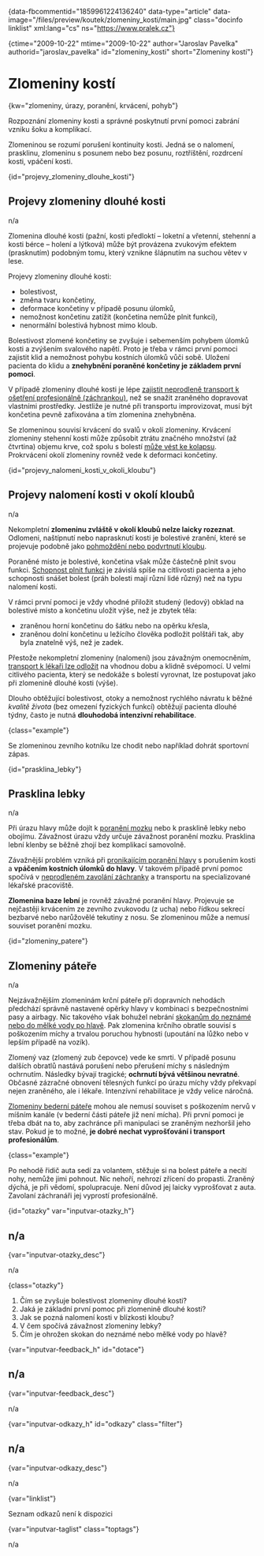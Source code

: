 
{data-fbcommentid="1859961224136240" data-type="article" data-image="/files/preview/koutek/zlomeniny_kosti/main.jpg" class="docinfo linklist" xml:lang="cs" ns="https://www.pralek.cz"}

{ctime="2009-10-22" mtime="2009-10-22" author="Jaroslav Pavelka" authorid="jaroslav\_pavelka" id="zlomeniny\_kosti" short="Zlomeniny kostí"}

# Zlomeniny kostí

<!-- generated attribute kw by user_udpatekw.sh on 2020-02-26, do not edit -->

{kw="zlomeniny, úrazy, poranění, krvácení, pohyb"}

Rozpoznání zlomeniny kosti a správné poskytnutí první pomoci zabrání vzniku šoku a komplikací.

Zlomeninou se rozumí porušení kontinuity kosti. Jedná se o nalomení, prasklinu, zlomeninu s posunem nebo bez posunu, roztříštění, rozdrcení kosti, vpáčení kosti.

{id="projevy\_zlomeniny\_dlouhe_kosti"}

## Projevy zlomeniny dlouhé kosti

n/a

Zlomenina dlouhé kosti (pažní, kosti předloktí – loketní a vřetenní, stehenní a kosti bérce – holení a lýtková) může být provázena zvukovým efektem (prasknutím) podobným tomu, který vznikne šlápnutím na suchou větev v lese.

Projevy zlomeniny dlouhé kosti:

  * bolestivost,
  * změna tvaru končetiny,
  * deformace končetiny v případě posunu úlomků,
  * nemožnost končetinu zatížit (končetina nemůže plnit funkci),
  * nenormální bolestivá hybnost mimo kloub.

Bolestivost zlomené končetiny se zvyšuje i sebemenším pohybem úlomků kosti a zvýšením svalového napětí. Proto je třeba v rámci první pomoci zajistit klid a nemožnost pohybu kostních úlomků vůči sobě. Uložení pacienta do klidu a **znehybnění poraněné končetiny je základem první pomoci**.

V případě zlomeniny dlouhé kosti je lépe [zajistit neprodleně transport k ošetření profesionálně (záchrankou)][1], než se snažit zraněného dopravovat vlastními prostředky. Jestliže je nutné při transportu improvizovat, musí být končetina pevně zafixována a tím zlomenina znehybněna.

Se zlomeninou souvisí krvácení do svalů v okolí zlomeniny. Krvácení zlomeniny stehenní kosti může způsobit ztrátu značného množství (až čtvrtina) objemu krve, což spolu s bolestí [může vést ke kolapsu][2]. Prokrvácení okolí zlomeniny rovněž vede k deformaci končetiny.

{id="projevy\_nalomeni\_kosti\_v\_okoli_kloubu"}

## Projevy nalomení kosti v okolí kloubů

n/a

Nekompletní **zlomeninu zvláště v okolí kloubů nelze laicky rozeznat**. Odlomeni, naštípnutí nebo naprasknutí kosti je bolestivé zranění, které se projevuje podobně jako [pohmoždění nebo podvrtnutí kloubu][3].

Poraněné místo je bolestivé, končetina však může částečně plnit svou funkci. [Schopnost plnit funkci][4] je závislá spíše na citlivosti pacienta a jeho schopnosti snášet bolest (práh bolesti mají různí lidé různý) než na typu nalomení kosti.

V rámci první pomoci je vždy vhodné přiložit studený (ledový) obklad na bolestivé místo a končetinu uložit výše, než je zbytek těla:

  * zraněnou horní končetinu do šátku nebo na opěrku křesla,
  * zraněnou dolní končetinu u ležícího člověka podložit polštáři tak, aby byla znatelně výš, než je zadek.

Přestože nekompletní zlomeniny (nalomení) jsou závažným onemocněním, [transport k lékaři lze odložit][5] na vhodnou dobu a klidně svépomocí. U velmi citlivého pacienta, který se nedokáže s bolestí vyrovnat, lze postupovat jako při zlomenině dlouhé kosti (výše).

Dlouho obtěžující bolestivost, otoky a nemožnost rychlého návratu k běžné _kvalitě života_ (bez omezení fyzických funkcí) obtěžují pacienta dlouhé týdny, často je nutná **dlouhodobá intenzivní rehabilitace**.

{class="example"}

Se zlomeninou zevního kotníku lze chodit nebo například dohrát sportovní zápas.

{id="prasklina_lebky"}

## Prasklina lebky

n/a

Při úrazu hlavy může dojít k [poranění mozku][6] nebo k prasklině lebky nebo obojímu. Závažnost úrazu vždy určuje závažnost poranění mozku. Prasklina lební klenby se běžně zhojí bez komplikací samovolně.

Závažnější problém vzniká při [pronikajícím poranění hlavy][7] s porušením kosti a **vpáčením kostních úlomků do hlavy**. V takovém případě první pomoc spočívá v [neprodleném zavolání záchranky][1] a transportu na specializované lékařské pracoviště.

**Zlomenina baze lební** je rovněž závažné poranění hlavy. Projevuje se nejčastěji krvácením ze zevního zvukovodu (z ucha) nebo řídkou sekrecí bezbarvé nebo narůžovělé tekutiny z nosu. Se zlomeninou může a nemusí souviset poranění mozku.

{id="zlomeniny_patere"}

## Zlomeniny páteře

n/a

Nejzávažnějším zlomeninám krční páteře při dopravních nehodách předchází správně nastavené opěrky hlavy v kombinaci s bezpečnostními pasy a airbagy. Nic takového však bohužel nebrání [skokanům do neznámé nebo do mělké vody po hlavě][8]. Pak zlomenina krčního obratle souvisí s poškozením míchy a trvalou poruchou hybnosti (upoutání na lůžko nebo v lepším případě na vozík).

Zlomený vaz (zlomený zub čepovce) vede ke smrti. V případě posunu dalších obratlů nastává porušení nebo přerušení míchy s následným ochrnutím. Následky bývají tragické; **ochrnutí bývá většinou nevratné**. Občasné zázračné obnovení tělesných funkcí po úrazu míchy vždy překvapí nejen zraněného, ale i lékaře. Intenzívní rehabilitace je vždy velice náročná.

[Zlomeniny bederní páteře][9] mohou ale nemusí souviset s poškozením nervů v míšním kanále (v bederní části páteře již není mícha). Při první pomoci je třeba dbát na to, aby zachránce při manipulaci se zraněným nezhoršil jeho stav. Pokud je to možné, **je dobré nechat vyprošťování i transport profesionálům**.

{class="example"}

Po nehodě řidič auta sedí za volantem, stěžuje si na bolest páteře a necítí nohy, nemůže jimi pohnout. Nic nehoří, nehrozí zřícení do propasti. Zraněný dýchá, je při vědomí, spolupracuje. Není důvod jej laicky vyprošťovat z auta. Zavolaní záchranáři jej vyprostí profesionálně.

{id="otazky" var="inputvar-otazky_h"}

## n/a

{var="inputvar-otazky_desc"}

n/a

{class="otazky"}

  1. Čím se zvyšuje bolestivost zlomeniny dlouhé kosti?
  2. Jaká je základní první pomoc při zlomenině dlouhé kosti?
  3. Jak se pozná nalomení kosti v blízkosti kloubu?
  4. V čem spočívá závažnost zlomeniny lebky?
  5. Čím je ohrožen skokan do neznámé nebo mělké vody po hlavě?

{var="inputvar-feedback_h" id="dotace"}

## n/a

{var="inputvar-feedback_desc"}

n/a

{var="inputvar-odkazy_h" id="odkazy" class="filter"}

## n/a

{var="inputvar-odkazy_desc"}

n/a

{var="linklist"}

Seznam odkazů není k dispozici

{var="inputvar-taglist" class="toptags"}

n/a

 [1]: rychla_lekarska_pomoc
 [2]: mdloba_neboli_kolaps
 [3]: podvrtnuti_kotniku
 [4]: detske_zlomeniny
 [5]: nalehavost_lekarskeho_vysetreni
 [6]: otres_mozku
 [7]: bodne_a_strelne_poraneni
 [8]: skoky_do_vody
 [9]: starecke_zlomeniny

